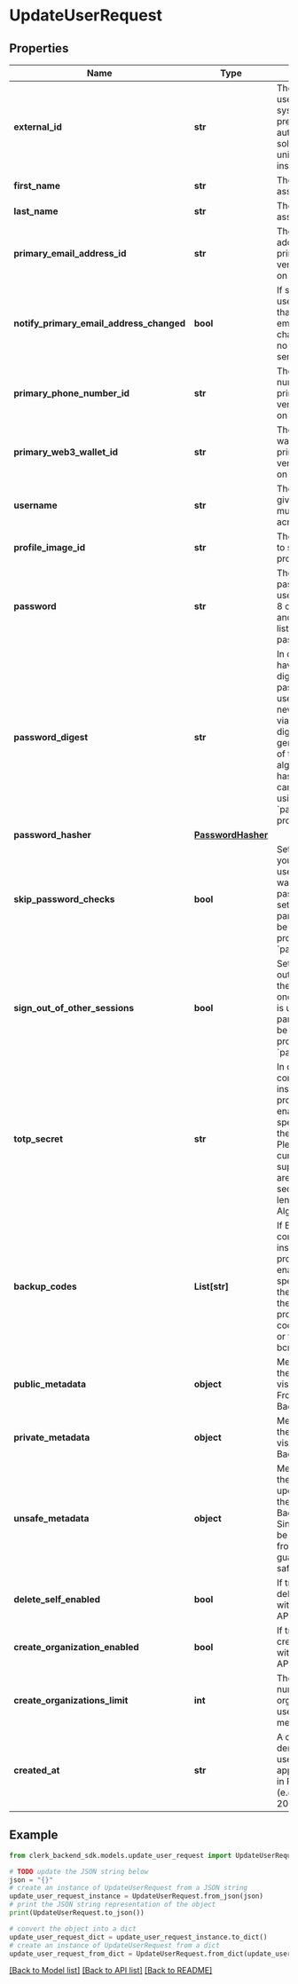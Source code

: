 # UpdateUserRequest


## Properties

Name | Type | Description | Notes
------------ | ------------- | ------------- | -------------
**external_id** | **str** | The ID of the user as used in your external systems or your previous authentication solution. Must be unique across your instance. | [optional] 
**first_name** | **str** | The first name to assign to the user | [optional] 
**last_name** | **str** | The last name to assign to the user | [optional] 
**primary_email_address_id** | **str** | The ID of the email address to set as primary. It must be verified, and present on the current user. | [optional] 
**notify_primary_email_address_changed** | **bool** | If set to &#x60;true&#x60;, the user will be notified that their primary email address has changed. By default, no notification is sent. | [optional] [default to False]
**primary_phone_number_id** | **str** | The ID of the phone number to set as primary. It must be verified, and present on the current user. | [optional] 
**primary_web3_wallet_id** | **str** | The ID of the web3 wallets to set as primary. It must be verified, and present on the current user. | [optional] 
**username** | **str** | The username to give to the user. It must be unique across your instance. | [optional] 
**profile_image_id** | **str** | The ID of the image to set as the user&#39;s profile image | [optional] 
**password** | **str** | The plaintext password to give the user. Must be at least 8 characters long, and can not be in any list of hacked passwords. | [optional] 
**password_digest** | **str** | In case you already have the password digests and not the passwords, you can use them for the newly created user via this property. The digests should be generated with one of the supported algorithms. The hashing algorithm can be specified using the &#x60;password_hasher&#x60; property. | [optional] 
**password_hasher** | [**PasswordHasher**](PasswordHasher.md) |  | [optional] 
**skip_password_checks** | **bool** | Set it to &#x60;true&#x60; if you&#39;re updating the user&#39;s password and want to skip any password policy settings check. This parameter can only be used when providing a &#x60;password&#x60;. | [optional] 
**sign_out_of_other_sessions** | **bool** | Set to &#x60;true&#x60; to sign out the user from all their active sessions once their password is updated. This parameter can only be used when providing a &#x60;password&#x60;. | [optional] 
**totp_secret** | **str** | In case TOTP is configured on the instance, you can provide the secret to enable it on the specific user without the need to reset it. Please note that currently the supported options are: * Period: 30 seconds * Code length: 6 digits * Algorithm: SHA1 | [optional] 
**backup_codes** | **List[str]** | If Backup Codes are configured on the instance, you can provide them to enable it on the specific user without the need to reset them. You must provide the backup codes in plain format or the corresponding bcrypt digest. | [optional] 
**public_metadata** | **object** | Metadata saved on the user, that is visible to both your Frontend and Backend APIs | [optional] 
**private_metadata** | **object** | Metadata saved on the user, that is only visible to your Backend API | [optional] 
**unsafe_metadata** | **object** | Metadata saved on the user, that can be updated from both the Frontend and Backend APIs. Note: Since this data can be modified from the frontend, it is not guaranteed to be safe. | [optional] 
**delete_self_enabled** | **bool** | If true, the user can delete themselves with the Frontend API. | [optional] 
**create_organization_enabled** | **bool** | If true, the user can create organizations with the Frontend API. | [optional] 
**create_organizations_limit** | **int** | The maximum number of organizations the user can create. 0 means unlimited. | [optional] 
**created_at** | **str** | A custom date/time denoting _when_ the user signed up to the application, specified in RFC3339 format (e.g. &#x60;2012-10-20T07:15:20.902Z&#x60;). | [optional] 

## Example

```python
from clerk_backend_sdk.models.update_user_request import UpdateUserRequest

# TODO update the JSON string below
json = "{}"
# create an instance of UpdateUserRequest from a JSON string
update_user_request_instance = UpdateUserRequest.from_json(json)
# print the JSON string representation of the object
print(UpdateUserRequest.to_json())

# convert the object into a dict
update_user_request_dict = update_user_request_instance.to_dict()
# create an instance of UpdateUserRequest from a dict
update_user_request_from_dict = UpdateUserRequest.from_dict(update_user_request_dict)
```
[[Back to Model list]](../README.md#documentation-for-models) [[Back to API list]](../README.md#documentation-for-api-endpoints) [[Back to README]](../README.md)


